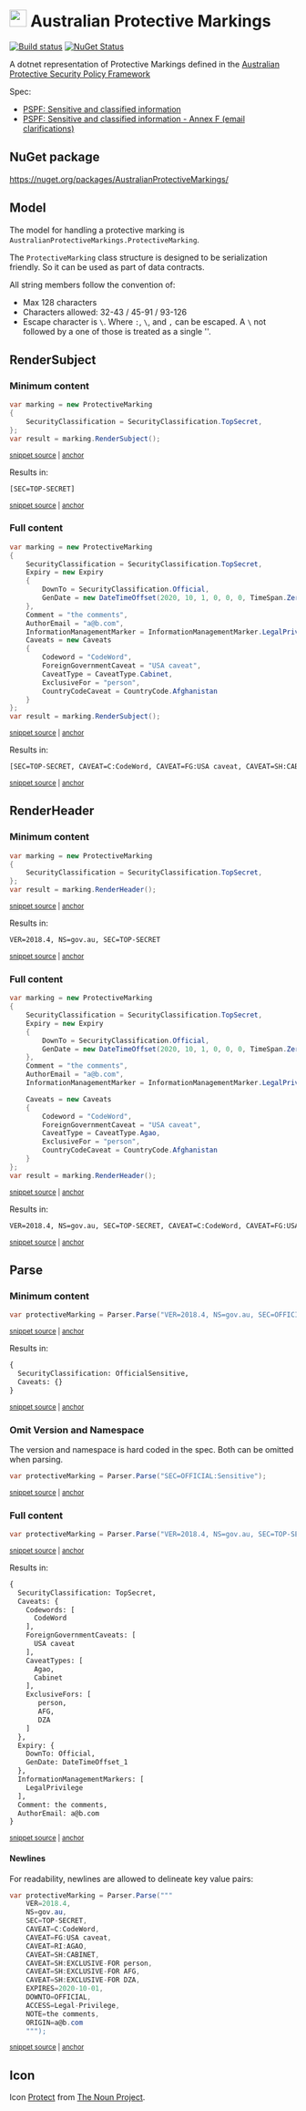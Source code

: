 # <img src="/src/icon.png" height="30px"> Australian Protective Markings

[![Build status](https://ci.appveyor.com/api/projects/status/8kjm4utaiq58ok01/branch/master?svg=true)](https://ci.appveyor.com/project/SimonCropp/australianprotectivemarkings)
[![NuGet Status](https://img.shields.io/nuget/v/AustralianProtectiveMarkings.svg)](https://www.nuget.org/packages/AustralianProtectiveMarkings/)

A dotnet representation of Protective Markings defined in the [Australian Protective Security Policy Framework](https://www.protectivesecurity.gov.au/publications-library/policy-8-sensitive-and-classified-information)

Spec:

 * [PSPF: Sensitive and classified information](https://www.protectivesecurity.gov.au/system/files/2023-01/pspf-policy-08-sensitive-and-classified-information.pdf)
 * [PSPF: Sensitive and classified information - Annex F (email clarifications)](https://www.protectivesecurity.gov.au/system/files/2022-12/annex-f-pspf-policy8-sensitive-and-classified-information.pdf)


## NuGet package

https://nuget.org/packages/AustralianProtectiveMarkings/


## Model

The model for handling a protective marking is `AustralianProtectiveMarkings.ProtectiveMarking`.

The `ProtectiveMarking` class structure is designed to be serialization friendly. So it can be used as part of data contracts.

All string members follow the convention of:

 * Max 128 characters
 * Characters allowed: 32-43 / 45-91 / 93-126
 * Escape character is `\`. Where `:`, `\`, and  `,` can be escaped. A `\` not followed by a one of those is treated as a single '\'.


## RenderSubject


### Minimum content

<!-- snippet: RenderSubjectMinimum -->
<a id='snippet-rendersubjectminimum'></a>
```cs
var marking = new ProtectiveMarking
{
    SecurityClassification = SecurityClassification.TopSecret,
};
var result = marking.RenderSubject();
```
<sup><a href='/src/Tests/SamplesTests.cs#L7-L15' title='Snippet source file'>snippet source</a> | <a href='#snippet-rendersubjectminimum' title='Start of snippet'>anchor</a></sup>
<!-- endSnippet -->

Results in:

<!-- snippet: Samples.RenderSubjectMinimum.verified.txt -->
<a id='snippet-Samples.RenderSubjectMinimum.verified.txt'></a>
```txt
[SEC=TOP-SECRET]
```
<sup><a href='/src/Tests/Samples.RenderSubjectMinimum.verified.txt#L1-L1' title='Snippet source file'>snippet source</a> | <a href='#snippet-Samples.RenderSubjectMinimum.verified.txt' title='Start of snippet'>anchor</a></sup>
<!-- endSnippet -->


### Full content

<!-- snippet: RenderSubjectFull -->
<a id='snippet-rendersubjectfull'></a>
```cs
var marking = new ProtectiveMarking
{
    SecurityClassification = SecurityClassification.TopSecret,
    Expiry = new Expiry
    {
        DownTo = SecurityClassification.Official,
        GenDate = new DateTimeOffset(2020, 10, 1, 0, 0, 0, TimeSpan.Zero),
    },
    Comment = "the comments",
    AuthorEmail = "a@b.com",
    InformationManagementMarker = InformationManagementMarker.LegalPrivilege,
    Caveats = new Caveats
    {
        Codeword = "CodeWord",
        ForeignGovernmentCaveat = "USA caveat",
        CaveatType = CaveatType.Cabinet,
        ExclusiveFor = "person",
        CountryCodeCaveat = CountryCode.Afghanistan
    }
};
var result = marking.RenderSubject();
```
<sup><a href='/src/Tests/SamplesTests.cs#L23-L47' title='Snippet source file'>snippet source</a> | <a href='#snippet-rendersubjectfull' title='Start of snippet'>anchor</a></sup>
<!-- endSnippet -->

Results in:

<!-- snippet: Samples.RenderSubjectFull.verified.txt -->
<a id='snippet-Samples.RenderSubjectFull.verified.txt'></a>
```txt
[SEC=TOP-SECRET, CAVEAT=C:CodeWord, CAVEAT=FG:USA caveat, CAVEAT=SH:CABINET, CAVEAT=SH:EXCLUSIVE-FOR person, CAVEAT=SH:EXCLUSIVE-FOR AFG, EXPIRES=2020-10-01, DOWNTO=OFFICIAL, ACCESS=Legal-Privilege]
```
<sup><a href='/src/Tests/Samples.RenderSubjectFull.verified.txt#L1-L1' title='Snippet source file'>snippet source</a> | <a href='#snippet-Samples.RenderSubjectFull.verified.txt' title='Start of snippet'>anchor</a></sup>
<!-- endSnippet -->


## RenderHeader


### Minimum content

<!-- snippet: RenderHeaderMinimum -->
<a id='snippet-renderheaderminimum'></a>
```cs
var marking = new ProtectiveMarking
{
    SecurityClassification = SecurityClassification.TopSecret,
};
var result = marking.RenderHeader();
```
<sup><a href='/src/Tests/SamplesTests.cs#L55-L63' title='Snippet source file'>snippet source</a> | <a href='#snippet-renderheaderminimum' title='Start of snippet'>anchor</a></sup>
<!-- endSnippet -->

Results in:

<!-- snippet: Samples.RenderHeaderMinimum.verified.txt -->
<a id='snippet-Samples.RenderHeaderMinimum.verified.txt'></a>
```txt
VER=2018.4, NS=gov.au, SEC=TOP-SECRET
```
<sup><a href='/src/Tests/Samples.RenderHeaderMinimum.verified.txt#L1-L1' title='Snippet source file'>snippet source</a> | <a href='#snippet-Samples.RenderHeaderMinimum.verified.txt' title='Start of snippet'>anchor</a></sup>
<!-- endSnippet -->


### Full content

<!-- snippet: RenderHeaderFull -->
<a id='snippet-renderheaderfull'></a>
```cs
var marking = new ProtectiveMarking
{
    SecurityClassification = SecurityClassification.TopSecret,
    Expiry = new Expiry
    {
        DownTo = SecurityClassification.Official,
        GenDate = new DateTimeOffset(2020, 10, 1, 0, 0, 0, TimeSpan.Zero),
    },
    Comment = "the comments",
    AuthorEmail = "a@b.com",
    InformationManagementMarker = InformationManagementMarker.LegalPrivilege,

    Caveats = new Caveats
    {
        Codeword = "CodeWord",
        ForeignGovernmentCaveat = "USA caveat",
        CaveatType = CaveatType.Agao,
        ExclusiveFor = "person",
        CountryCodeCaveat = CountryCode.Afghanistan
    }
};
var result = marking.RenderHeader();
```
<sup><a href='/src/Tests/SamplesTests.cs#L71-L96' title='Snippet source file'>snippet source</a> | <a href='#snippet-renderheaderfull' title='Start of snippet'>anchor</a></sup>
<!-- endSnippet -->

Results in:

<!-- snippet: Samples.RenderHeaderFull.verified.txt -->
<a id='snippet-Samples.RenderHeaderFull.verified.txt'></a>
```txt
VER=2018.4, NS=gov.au, SEC=TOP-SECRET, CAVEAT=C:CodeWord, CAVEAT=FG:USA caveat, CAVEAT=RI:AGAO, CAVEAT=SH:EXCLUSIVE-FOR person, CAVEAT=SH:EXCLUSIVE-FOR AFG, EXPIRES=2020-10-01, DOWNTO=OFFICIAL, ACCESS=Legal-Privilege, NOTE=the comments, ORIGIN=a@b.com
```
<sup><a href='/src/Tests/Samples.RenderHeaderFull.verified.txt#L1-L1' title='Snippet source file'>snippet source</a> | <a href='#snippet-Samples.RenderHeaderFull.verified.txt' title='Start of snippet'>anchor</a></sup>
<!-- endSnippet -->


## Parse


### Minimum content

<!-- snippet: ParseMinimum -->
<a id='snippet-parseminimum'></a>
```cs
var protectiveMarking = Parser.Parse("VER=2018.4, NS=gov.au, SEC=OFFICIAL:Sensitive");
```
<sup><a href='/src/Tests/SamplesTests.cs#L116-L120' title='Snippet source file'>snippet source</a> | <a href='#snippet-parseminimum' title='Start of snippet'>anchor</a></sup>
<!-- endSnippet -->

Results in:

<!-- snippet: Samples.ParseMinimum.verified.txt -->
<a id='snippet-Samples.ParseMinimum.verified.txt'></a>
```txt
{
  SecurityClassification: OfficialSensitive,
  Caveats: {}
}
```
<sup><a href='/src/Tests/Samples.ParseMinimum.verified.txt#L1-L4' title='Snippet source file'>snippet source</a> | <a href='#snippet-Samples.ParseMinimum.verified.txt' title='Start of snippet'>anchor</a></sup>
<!-- endSnippet -->


### Omit Version and Namespace

The version and namespace is hard coded in the spec. Both can be omitted when parsing.

<!-- snippet: ParseMinimumOmit -->
<a id='snippet-parseminimumomit'></a>
```cs
var protectiveMarking = Parser.Parse("SEC=OFFICIAL:Sensitive");
```
<sup><a href='/src/Tests/SamplesTests.cs#L104-L108' title='Snippet source file'>snippet source</a> | <a href='#snippet-parseminimumomit' title='Start of snippet'>anchor</a></sup>
<!-- endSnippet -->


### Full content

<!-- snippet: ParseFull -->
<a id='snippet-parsefull'></a>
```cs
var protectiveMarking = Parser.Parse("VER=2018.4, NS=gov.au, SEC=TOP-SECRET, CAVEAT=C:CodeWord, CAVEAT=FG:USA caveat, CAVEAT=RI:AGAO, CAVEAT=SH:CABINET, CAVEAT=SH:EXCLUSIVE-FOR person, CAVEAT=SH:EXCLUSIVE-FOR AFG, CAVEAT=SH:EXCLUSIVE-FOR DZA, EXPIRES=2020-10-01, DOWNTO=OFFICIAL, ACCESS=Legal-Privilege, NOTE=the comments, ORIGIN=a@b.com");
```
<sup><a href='/src/Tests/SamplesTests.cs#L128-L132' title='Snippet source file'>snippet source</a> | <a href='#snippet-parsefull' title='Start of snippet'>anchor</a></sup>
<!-- endSnippet -->

Results in:

<!-- snippet: Samples.ParseFull.verified.txt -->
<a id='snippet-Samples.ParseFull.verified.txt'></a>
```txt
{
  SecurityClassification: TopSecret,
  Caveats: {
    Codewords: [
      CodeWord
    ],
    ForeignGovernmentCaveats: [
      USA caveat
    ],
    CaveatTypes: [
      Agao,
      Cabinet
    ],
    ExclusiveFors: [
       person,
       AFG,
       DZA
    ]
  },
  Expiry: {
    DownTo: Official,
    GenDate: DateTimeOffset_1
  },
  InformationManagementMarkers: [
    LegalPrivilege
  ],
  Comment: the comments,
  AuthorEmail: a@b.com
}
```
<sup><a href='/src/Tests/Samples.ParseFull.verified.txt#L1-L29' title='Snippet source file'>snippet source</a> | <a href='#snippet-Samples.ParseFull.verified.txt' title='Start of snippet'>anchor</a></sup>
<!-- endSnippet -->


#### Newlines

For readability, newlines are allowed to delineate key value pairs:

<!-- snippet: ParseFullNewlines -->
<a id='snippet-parsefullnewlines'></a>
```cs
var protectiveMarking = Parser.Parse("""
    VER=2018.4,
    NS=gov.au,
    SEC=TOP-SECRET,
    CAVEAT=C:CodeWord,
    CAVEAT=FG:USA caveat,
    CAVEAT=RI:AGAO,
    CAVEAT=SH:CABINET,
    CAVEAT=SH:EXCLUSIVE-FOR person,
    CAVEAT=SH:EXCLUSIVE-FOR AFG,
    CAVEAT=SH:EXCLUSIVE-FOR DZA,
    EXPIRES=2020-10-01,
    DOWNTO=OFFICIAL,
    ACCESS=Legal-Privilege,
    NOTE=the comments,
    ORIGIN=a@b.com
    """);
```
<sup><a href='/src/Tests/SamplesTests.cs#L140-L160' title='Snippet source file'>snippet source</a> | <a href='#snippet-parsefullnewlines' title='Start of snippet'>anchor</a></sup>
<!-- endSnippet -->


## Icon

Icon [Protect](https://thenounproject.com/icon/protect-1173962/) from [The Noun Project](https://thenounproject.com).
